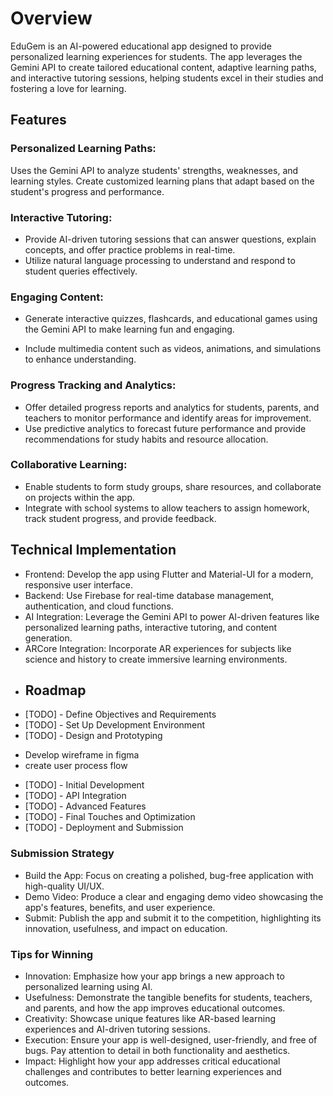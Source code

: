 # Overview
EduGem is an AI-powered educational app designed to provide personalized learning experiences for students. The app leverages the Gemini API to create tailored educational content, adaptive learning paths, and interactive tutoring sessions, helping students excel in their studies and fostering a love for learning.

## Features
### Personalized Learning Paths:

Uses the Gemini API to analyze students' strengths, weaknesses, and learning styles.
Create customized learning plans that adapt based on the student's progress and performance.

### Interactive Tutoring:

- Provide AI-driven tutoring sessions that can answer questions, explain concepts, and offer practice problems in real-time.
- Utilize natural language processing to understand and respond to student queries effectively.

### Engaging Content:

- Generate interactive quizzes, flashcards, and educational games using the Gemini API to make learning fun and engaging.

- Include multimedia content such as videos, animations, and simulations to enhance understanding.

### Progress Tracking and Analytics:

- Offer detailed progress reports and analytics for students, parents, and teachers to monitor performance and identify areas for improvement.
- Use predictive analytics to forecast future performance and provide recommendations for study habits and resource allocation.

### Collaborative Learning:

- Enable students to form study groups, share resources, and collaborate on projects within the app.
- Integrate with school systems to allow teachers to assign homework, track student progress, and provide feedback.

## Technical Implementation

- Frontend: Develop the app using Flutter and Material-UI for a modern, responsive user interface.
- Backend: Use Firebase for real-time database management, authentication, and cloud functions.
- AI Integration: Leverage the Gemini API to power AI-driven features like personalized learning paths, interactive tutoring, and content generation.
- ARCore Integration: Incorporate AR experiences for subjects like science and history to create immersive learning environments.
- 
  ## Roadmap
- [TODO] - Define Objectives and Requirements
- [TODO] - Set Up Development Environment
- [TODO] - Design and Prototyping
* Develop wireframe in figma
* create user process flow 
- [TODO] - Initial Development
- [TODO] - API Integration
- [TODO] - Advanced Features
- [TODO] - Final Touches and Optimization
- [TODO] - Deployment and Submission

### Submission Strategy
- Build the App: Focus on creating a polished, bug-free application with high-quality UI/UX.
- Demo Video: Produce a clear and engaging demo video showcasing the app's features, benefits, and user experience.
- Submit: Publish the app and submit it to the competition, highlighting its innovation, usefulness, and impact on education.

### Tips for Winning
- Innovation: Emphasize how your app brings a new approach to personalized learning using AI.
- Usefulness: Demonstrate the tangible benefits for students, teachers, and parents, and how the app improves educational outcomes.
- Creativity: Showcase unique features like AR-based learning experiences and AI-driven tutoring sessions.
- Execution: Ensure your app is well-designed, user-friendly, and free of bugs. Pay attention to detail in both functionality and aesthetics.
- Impact: Highlight how your app addresses critical educational challenges and contributes to better learning experiences and outcomes.
